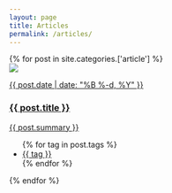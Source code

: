 ```yaml
---
layout: page
title: Articles
permalink: /articles/
---
```


<div class="home">

  <div class="posts">
    {% for post in site.categories.['article'] %}
      <div class="post">
        <a href="{{ post.url | prepend: site.baseurl }}" class="post-link">
          <img class="post-media" src="{{ post.image }}" />
          <p class="post-meta">{{ post.date | date: "%B %-d, %Y" }}</p>
          <h3 class="post-title">{{ post.title }}</h3>
          <p class="post-summary">{{ post.summary }}</p>
        </a>
        <ul class="post-categories">
          {% for tag in post.tags %}
          <li><a href="{{ site.baseurl }}/tags#{{ tag | uri_escape }}">{{ tag }}</a></li>
          {% endfor %}
        </ul>
      </div>
    {% endfor %}
  </div>

</div>